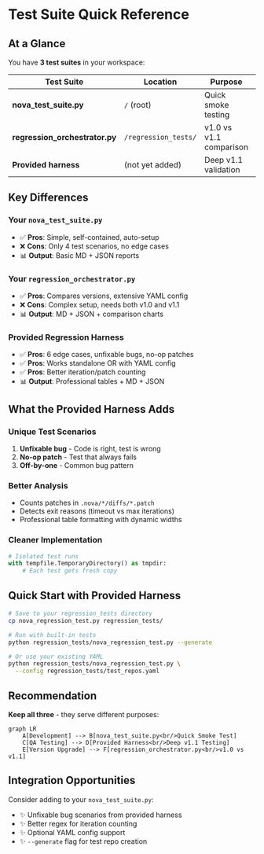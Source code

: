 # Test Suite Quick Reference

## At a Glance

You have **3 test suites** in your workspace:

| Test Suite                     | Location             | Purpose                 | When to Use                  |
| ------------------------------ | -------------------- | ----------------------- | ---------------------------- |
| **nova_test_suite.py**         | `/` (root)           | Quick smoke testing     | Daily development, PR checks |
| **regression_orchestrator.py** | `/regression_tests/` | v1.0 vs v1.1 comparison | Major version upgrades       |
| **Provided harness**           | (not yet added)      | Deep v1.1 validation    | Comprehensive testing        |

## Key Differences

### Your `nova_test_suite.py`

- ✅ **Pros**: Simple, self-contained, auto-setup
- ❌ **Cons**: Only 4 test scenarios, no edge cases
- 📊 **Output**: Basic MD + JSON reports

### Your `regression_orchestrator.py`

- ✅ **Pros**: Compares versions, extensive YAML config
- ❌ **Cons**: Complex setup, needs both v1.0 and v1.1
- 📊 **Output**: MD + JSON + comparison charts

### Provided Regression Harness

- ✅ **Pros**: 6 edge cases, unfixable bugs, no-op patches
- ✅ **Pros**: Works standalone OR with YAML config
- ✅ **Pros**: Better iteration/patch counting
- 📊 **Output**: Professional tables + MD + JSON

## What the Provided Harness Adds

### Unique Test Scenarios

1. **Unfixable bug** - Code is right, test is wrong
2. **No-op patch** - Test that always fails
3. **Off-by-one** - Common bug pattern

### Better Analysis

- Counts patches in `.nova/*/diffs/*.patch`
- Detects exit reasons (timeout vs max iterations)
- Professional table formatting with dynamic widths

### Cleaner Implementation

```python
# Isolated test runs
with tempfile.TemporaryDirectory() as tmpdir:
    # Each test gets fresh copy
```

## Quick Start with Provided Harness

```bash
# Save to your regression_tests directory
cp nova_regression_test.py regression_tests/

# Run with built-in tests
python regression_tests/nova_regression_test.py --generate

# Or use your existing YAML
python regression_tests/nova_regression_test.py \
  --config regression_tests/test_repos.yaml
```

## Recommendation

**Keep all three** - they serve different purposes:

```mermaid
graph LR
    A[Development] --> B[nova_test_suite.py<br/>Quick Smoke Test]
    C[QA Testing] --> D[Provided Harness<br/>Deep v1.1 Testing]
    E[Version Upgrade] --> F[regression_orchestrator.py<br/>v1.0 vs v1.1]
```

## Integration Opportunities

Consider adding to your `nova_test_suite.py`:

- ✨ Unfixable bug scenarios from provided harness
- ✨ Better regex for iteration counting
- ✨ Optional YAML config support
- ✨ `--generate` flag for test repo creation
